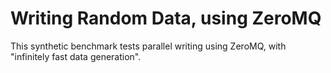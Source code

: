 # Writing Random Data, using ZeroMQ

This synthetic benchmark tests parallel writing using ZeroMQ, with "infinitely fast data generation".
